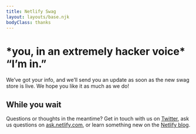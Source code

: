 ```yaml
---
title: Netlify Swag
layout: layouts/base.njk
bodyClass: thanks
---
```


# \*you, in an extremely hacker voice\* “I’m in.”

We’ve got your info, and we’ll send you an update as soon as the new swag store is live. We hope you like it as much as we do!

## While you wait

Questions or thoughts in the meantime? Get in touch with us on [Twitter](https://twitter.com/netlify), ask us questions on [ask.netlify.com](https://ask.netlify.com), or learn something new on the [Netlify blog](https://www.netlify.com/blog/).






